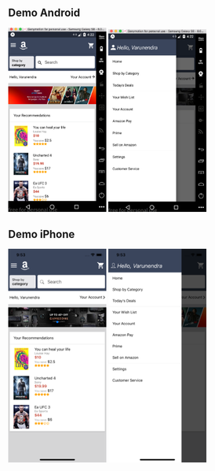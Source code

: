 ## Demo Android
<img src="https://raw.githubusercontent.com/ovarunendra/AmazonUIClone/master/demo/android_home.png" width="200"> 
<img src="https://raw.githubusercontent.com/ovarunendra/AmazonUIClone/master/demo/android_drawer.png" width="200">

## Demo iPhone
<img src="https://raw.githubusercontent.com/ovarunendra/AmazonUIClone/master/demo/iPhone_home.png" width="200"> 
<img src="https://raw.githubusercontent.com/ovarunendra/AmazonUIClone/master/demo/iPhone_drawer.png" width="200">
